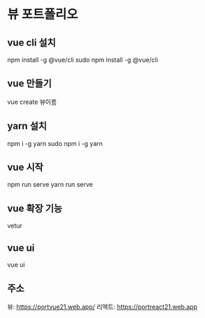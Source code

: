 # 뷰 포트폴리오

## vue cli 설치

npm install -g @vue/cli
sudo npm install -g @vue/cli

## vue 만들기

vue create 뷰이름

## yarn 설치

npm i -g yarn
sudo npm i -g yarn

## vue 시작

npm run serve
yarn run serve

## vue 확장 기능

vetur

## vue ui

vue ui

## 주소

뷰: https://portvue21.web.app/
리액트: https://portreact21.web.app
